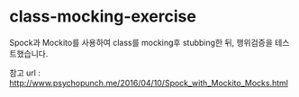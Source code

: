 # class-mocking-exercise

Spock과 Mockito를 사용하여 class를 mocking후 stubbing한 뒤, 행위검증을 테스트했습니다.

참고 url : http://www.psychopunch.me/2016/04/10/Spock_with_Mockito_Mocks.html